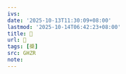 ```yaml
---
ivs:
date: '2025-10-13T11:30:09+08:00'
lastmod: '2025-10-14T06:42:23+08:00'
title: 󰤧
url: 󰤧
tags: [槳]
src: GHZR
note:
---
```

